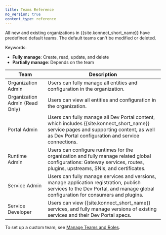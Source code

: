```yaml
---
title: Teams Reference
no_version: true
content_type: reference
---
```


All new and existing organizations in {{site.konnect_short_name}} have predefined default teams.
The default teams can't be modified or deleted.

Keywords:
* **Fully manage**: Create, read, update, and delete
* **Partially manage**: Depends on the team

| Team                           | Description  |
|--------------------------------|--------------|
| Organization Admin             | Users can fully manage all entities and configuration in the organization. |
| Organization Admin (Read Only) | Users can view all entities and configuration in the organization. |
| Portal Admin                   | Users can fully manage all Dev Portal content, which includes {{site.konnect_short_name}} service pages and supporting content, as well as Dev Portal configuration and service connections. |
| Runtime Admin                  | Users can configure runtimes for the organization and fully manage related global configurations: Gateway services, routes, plugins, upstreams, SNIs, and certificates.
| Service Admin                  | Users can fully manage services and versions, manage application registration, publish services to the Dev Portal, and manage global configuration for consumers and plugins.|  
| Service Developer              | Users can view {{site.konnect_short_name}} services, and fully manage versions of existing services and their Dev Portal specs. |

To set up a custom team, see [Manage Teams and Roles](/konnect/org-management/teams-and-roles).

